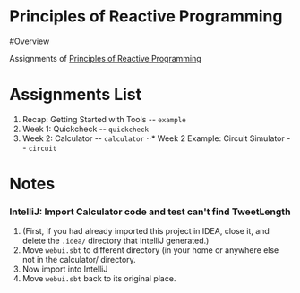 Principles of Reactive Programming
==================================

#Overview

Assignments of [Principles of Reactive Programming](https://class.coursera.org/reactive-002/)

# Assignments List

1. Recap: Getting Started with Tools -- `example`
1. Week 1: Quickcheck -- `quickcheck`
1. Week 2: Calculator -- `calculator`
⋅⋅* Week 2 Example: Circuit Simulator -- `circuit`

# Notes

### IntelliJ: Import Calculator code and test can't find TweetLength
1. (First, if you had already imported this project in IDEA, close it, and delete the `.idea/` directory that IntelliJ generated.)
1. Move `webui.sbt` to different directory (in your home or anywhere else not in the calculator/ directory.
1. Now import into IntelliJ
1. Move `webui.sbt` back to its original place.